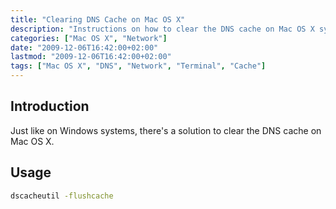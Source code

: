```yaml
---
title: "Clearing DNS Cache on Mac OS X"
description: "Instructions on how to clear the DNS cache on Mac OS X systems"
categories: ["Mac OS X", "Network"]
date: "2009-12-06T16:42:00+02:00"
lastmod: "2009-12-06T16:42:00+02:00"
tags: ["Mac OS X", "DNS", "Network", "Terminal", "Cache"]
---
```


## Introduction

Just like on Windows systems, there's a solution to clear the DNS cache on Mac OS X.

## Usage

```bash
dscacheutil -flushcache
```
